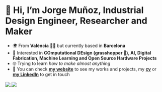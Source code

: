 # 👋 Hi, I’m Jorge Muñoz, Industrial Design Engineer, Researcher and Maker
- 🌍 From **València** 🧨🔥 but currently based in **Barcelona**
- 🤗 Interested in **COmputational DEsign (grasshopper 🦗), AI, Digital Fabrication, Machine Learning and Open Source Hardware Projects**
- 🤓 Trying to learn *how to make almost anything*
- 🔗 You can check **[my website](https://jmuozan.github.io/jorgemunyozz.github.io/)** to see my works and projects, my **[cv](https://jmuozan.github.io/docs/CV.pdf)** or **[my LinkedIn](https://www.linkedin.com/in/jorgemunozzanon/)** to get in touch

<a href="https://github.com/anuraghazra/github-readme-stats">
  <img align="center" src="https://github-readme-stats.vercel.app/api?username=jmuozan&count_private=true&show_icons=true&include_all_commits=true&hide_border=true&hide_title=true" />
</a>
<a href="https://github.com/anuraghazra/github-readme-stats"><img align="center" src="https://github-readme-stats.vercel.app/api/top-langs/?username=jmuozan&layout=compact&theme=buefy&hide_border=true&hide_title=true" />
</a> 
<!---
\documentclass[11pt,a4paper]{article}

% Packages
\usepackage[margin=2.5cm]{geometry}
\usepackage{enumitem}
\usepackage{hyperref}
\usepackage{titlesec}

% Format section headings
\titleformat{\section}{\normalfont\bfseries}{\thesection}{0em}{}[\titlerule]
\titlespacing{\section}{0pt}{12pt}{6pt}

% Remove page numbers
\pagestyle{empty}

\begin{document}

% Header with contact information
\begin{center}
\textbf{\Large Jorge Muñoz Zanón}\\
\vspace{0.1cm}
Industrial Design Engineer / Researcher / Computational Designer\\
València / Barcelona\\
email: jmuozan@gmail.com\\
\url{https://jmuozan.github.io/jorgemunyozz.github.io/}
\end{center}

% Employment section
\section*{EMPLOYMENT}
\begin{itemize}[leftmargin=*,label={},itemsep=6pt]
    \item Computation Designer, Synergetic Operas (09/24--Present) \textit{· 8 mos}
    \item Professor, Institut TIC de Barcelona (01/25--Present) \textit{· 5 mos} 
    \item Ambassador, Dafne+ (05/24--Present) \textit{· 11 mos}
    \item Social Media Coordinator, YUDesign UPV (11/22--09/23) \textit{· 11 mos}
    \item Member, YUDesign UPV (05/22--09/23) \textit{· 1 yr 5 mos}
    \item Pedro Duque laboratory technician, Universitat Politècnica de València (04/23--07/23) \textit{· 4 mos}
\end{itemize}

% Education section
\section*{EDUCATION}
\begin{itemize}[leftmargin=*,label={},itemsep=6pt]
    \item \textbf{Institute for Advanced Architecture of Catalonia}\\
    Master in Design for Emergent Futures, Design\\
    Oct 2023 - Jun 2025 \textit{· 1 yr 8 mos}
    
    \item \textbf{Universitat Politècnica de València (UPV)}\\
    Bachelor's Degree in Industrial Design Engineering and Product Development, Engineering\\
    Sep 2019 - Sep 2023 \textit{· 4 yrs}
\end{itemize}

% Recognition section
\section*{RECOGNITIONS}
\begin{itemize}[leftmargin=*,label={},itemsep=2pt]
    \item \textbf{Mención de Honor craftinnova} AI.RTISANSHIP: Preservando la Artesanía en la Era Digital\\
    Issued by craftinnova + foacal · Dec 2024
    
    \item \textbf{Bronze Award - UNESCO International Innovation Design Awards (IIDA) \& Science for SDGs}\\
    Innovation Contest 2023\\
    Issued by UNESCO · Dec 2023
    
    \item \textbf{1st Place McDonald's Happy Meal for the Future Challenge}\\
    Issued by McDonald's + DFGN + TMS · Jun 2023
    
    \item \textbf{Second prize in the 2023 TALENT-HOP Scholarship}\\
    Issued by ALE-HOP · May 2023
    
    \item \textbf{Finalist of the 2022 Valencian Community Artisanship Awards in the Nous Talents category}\\
    Issued by Generalitat Valenciana - Conselleria d'Economia Sostenible, Sectors Productius, Comerç i Treball ·\\
    Dec 2022
    
    \item \textbf{Second prize in the 2022 TALENT-HOP Scholarship}\\
    Issued by ALE-HOP · May 2022
\end{itemize}

% Certifications section
\section*{CERTIFICATIONS}
\begin{itemize}[leftmargin=*,label={},itemsep=2pt]
    \item \textbf{Ad. Parametric Texture : Rhino + Gh Masterclass}\\
    Cademy · Issued Nov 2024
    
    \item \textbf{Computational Design Workshop}\\
    Cademy · Issued Sep 2024
    
    \item \textbf{Marketing Innovative Products and Services}\\
    University of Maryland · Issued Apr 2024
    
    \item \textbf{Engineering Design for a Circular Economy}\\
    Delft University of Technology · Issued Mar 2024
    
    \item \textbf{Data Science: Visualization}\\
    Harvard University · Issued Jan 2024
    
    \item \textbf{Keyshot Rendering Masterclass}\\
    Cademy · Issued Dec 2023
    
    \item \textbf{Grasshopper 3D Masterclass}\\
    Cademy · Issued Nov 2023
\end{itemize}

% Languages section
\section*{LANGUAGES}
\begin{itemize}[leftmargin=*,label={},itemsep=2pt]
    \item \textbf{Catalan/Valencian} · (Native)

    \item \textbf{Spanish} · (Native)
    
    \item \textbf{English} · C1
    
    \item \textbf{Italian} · B1/B2 (Courses at Centro G. Leopardi not accredited)
\end{itemize}

% Outreach section
\section*{OUTREACH}
\begin{itemize}[leftmargin=*,label={},itemsep=2pt]
    
    \item \textbf{Participation LLUM 25 BCN Festival Barcelona with installation: Miralls del Dem\`a}\\
    02/2025

    \item \textbf{Co-host 'Collective Intelligence' seminar for the Master in Design for Emergent Futures}\\
    01/2025
    
    \item \textbf{Workshop nuevos m\'etodos de aprendizaje artesano at Craftinnova V Encuentro Internacional de Oficios Art\'isticos e innovaci\'on representing Fab Lab Barcelona}\\
    12/2024

    \item \textbf{DAFNE+ PARTNER SYMPOSIUM talk}\\
    07/2024

    \item \textbf{ELISAVA MASTERS GRAD SHOW EXHIBITION}\\
    06/2024

    \item \textbf{MDEFest Exhibition participation}\\
    06/2024

    \item \textbf{Interview at infoSOS journal on sustainability: Jorge Mu\~noz: `El concepto de muebles que pueden evolucionar y son sostenibles tiene un gran futuro'}\\
    03/2024
    
    \item \textbf{Interview from Universitat Polit\`ecnica de Val\`encia ``Premios UNESCO: La organizaci\'on de las Naciones Unidas premia los proyectos de nueve estudiantes de la UPV para el dise\~no de un futuro sostenible''}\\
    02/2024
    
\end{itemize}

\end{document}
--->
